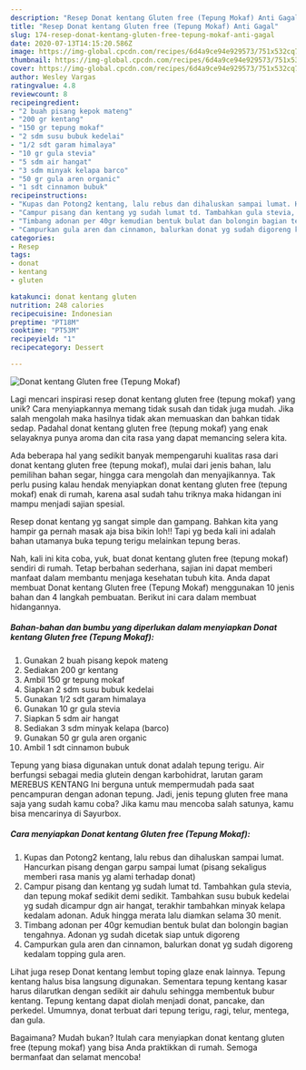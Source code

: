 ```yaml
---
description: "Resep Donat kentang Gluten free (Tepung Mokaf) Anti Gagal"
title: "Resep Donat kentang Gluten free (Tepung Mokaf) Anti Gagal"
slug: 174-resep-donat-kentang-gluten-free-tepung-mokaf-anti-gagal
date: 2020-07-13T14:15:20.586Z
image: https://img-global.cpcdn.com/recipes/6d4a9ce94e929573/751x532cq70/donat-kentang-gluten-free-tepung-mokaf-foto-resep-utama.jpg
thumbnail: https://img-global.cpcdn.com/recipes/6d4a9ce94e929573/751x532cq70/donat-kentang-gluten-free-tepung-mokaf-foto-resep-utama.jpg
cover: https://img-global.cpcdn.com/recipes/6d4a9ce94e929573/751x532cq70/donat-kentang-gluten-free-tepung-mokaf-foto-resep-utama.jpg
author: Wesley Vargas
ratingvalue: 4.8
reviewcount: 8
recipeingredient:
- "2 buah pisang kepok mateng"
- "200 gr kentang"
- "150 gr tepung mokaf"
- "2 sdm susu bubuk kedelai"
- "1/2 sdt garam himalaya"
- "10 gr gula stevia"
- "5 sdm air hangat"
- "3 sdm minyak kelapa barco"
- "50 gr gula aren organic"
- "1 sdt cinnamon bubuk"
recipeinstructions:
- "Kupas dan Potong2 kentang, lalu rebus dan dihaluskan sampai lumat. Hancurkan pisang dengan garpu sampai lumat (pisang sekaligus memberi rasa manis yg alami terhadap donat)"
- "Campur pisang dan kentang yg sudah lumat td. Tambahkan gula stevia, dan tepung mokaf sedikit demi sedikit. Tambahkan susu bubuk kedelai yg sudah dicampur dgn air hangat, terakhir tambahkan minyak kelapa kedalam adonan. Aduk hingga merata lalu diamkan selama 30 menit."
- "Timbang adonan per 40gr kemudian bentuk bulat dan bolongin bagian tengahnya. Adonan yg sudah dicetak siap untuk digoreng"
- "Campurkan gula aren dan cinnamon, balurkan donat yg sudah digoreng kedalam topping gula aren."
categories:
- Resep
tags:
- donat
- kentang
- gluten

katakunci: donat kentang gluten 
nutrition: 248 calories
recipecuisine: Indonesian
preptime: "PT18M"
cooktime: "PT53M"
recipeyield: "1"
recipecategory: Dessert

---
```



![Donat kentang Gluten free (Tepung Mokaf)](https://img-global.cpcdn.com/recipes/6d4a9ce94e929573/751x532cq70/donat-kentang-gluten-free-tepung-mokaf-foto-resep-utama.jpg)

Lagi mencari inspirasi resep donat kentang gluten free (tepung mokaf) yang unik? Cara menyiapkannya memang tidak susah dan tidak juga mudah. Jika salah mengolah maka hasilnya tidak akan memuaskan dan bahkan tidak sedap. Padahal donat kentang gluten free (tepung mokaf) yang enak selayaknya punya aroma dan cita rasa yang dapat memancing selera kita.

Ada beberapa hal yang sedikit banyak mempengaruhi kualitas rasa dari donat kentang gluten free (tepung mokaf), mulai dari jenis bahan, lalu pemilihan bahan segar, hingga cara mengolah dan menyajikannya. Tak perlu pusing kalau hendak menyiapkan donat kentang gluten free (tepung mokaf) enak di rumah, karena asal sudah tahu triknya maka hidangan ini mampu menjadi sajian spesial.

Resep donat kentang yg sangat simple dan gampang. Bahkan kita yang hampir ga pernah masak aja bisa bikin loh!! Tapi yg beda kali ini adalah bahan utamanya buka tepung terigu melainkan tepung beras.


Nah, kali ini kita coba, yuk, buat donat kentang gluten free (tepung mokaf) sendiri di rumah. Tetap berbahan sederhana, sajian ini dapat memberi manfaat dalam membantu menjaga kesehatan tubuh kita. Anda dapat membuat Donat kentang Gluten free (Tepung Mokaf) menggunakan 10 jenis bahan dan 4 langkah pembuatan. Berikut ini cara dalam membuat hidangannya.

<!--inarticleads1-->

##### Bahan-bahan dan bumbu yang diperlukan dalam menyiapkan Donat kentang Gluten free (Tepung Mokaf):

1. Gunakan 2 buah pisang kepok mateng
1. Sediakan 200 gr kentang
1. Ambil 150 gr tepung mokaf
1. Siapkan 2 sdm susu bubuk kedelai
1. Gunakan 1/2 sdt garam himalaya
1. Gunakan 10 gr gula stevia
1. Siapkan 5 sdm air hangat
1. Sediakan 3 sdm minyak kelapa (barco)
1. Gunakan 50 gr gula aren organic
1. Ambil 1 sdt cinnamon bubuk


Tepung yang biasa digunakan untuk donat adalah tepung terigu. Air berfungsi sebagai media glutein dengan karbohidrat, larutan garam MEREBUS KENTANG Ini berguna untuk mempermudah pada saat pencampuran dengan adonan tepung. Jadi, jenis tepung gluten free mana saja yang sudah kamu coba? Jika kamu mau mencoba salah satunya, kamu bisa mencarinya di Sayurbox. 

<!--inarticleads2-->

##### Cara menyiapkan Donat kentang Gluten free (Tepung Mokaf):

1. Kupas dan Potong2 kentang, lalu rebus dan dihaluskan sampai lumat. Hancurkan pisang dengan garpu sampai lumat (pisang sekaligus memberi rasa manis yg alami terhadap donat)
1. Campur pisang dan kentang yg sudah lumat td. Tambahkan gula stevia, dan tepung mokaf sedikit demi sedikit. Tambahkan susu bubuk kedelai yg sudah dicampur dgn air hangat, terakhir tambahkan minyak kelapa kedalam adonan. Aduk hingga merata lalu diamkan selama 30 menit.
1. Timbang adonan per 40gr kemudian bentuk bulat dan bolongin bagian tengahnya. Adonan yg sudah dicetak siap untuk digoreng
1. Campurkan gula aren dan cinnamon, balurkan donat yg sudah digoreng kedalam topping gula aren.


Lihat juga resep Donat kentang lembut toping glaze enak lainnya. Tepung kentang halus bisa langsung digunakan. Sementara tepung kentang kasar harus dilarutkan dengan sedikit air dahulu sehingga membentuk bubur kentang. Tepung kentang dapat diolah menjadi donat, pancake, dan perkedel. Umumnya, donat terbuat dari tepung terigu, ragi, telur, mentega, dan gula. 

Bagaimana? Mudah bukan? Itulah cara menyiapkan donat kentang gluten free (tepung mokaf) yang bisa Anda praktikkan di rumah. Semoga bermanfaat dan selamat mencoba!
